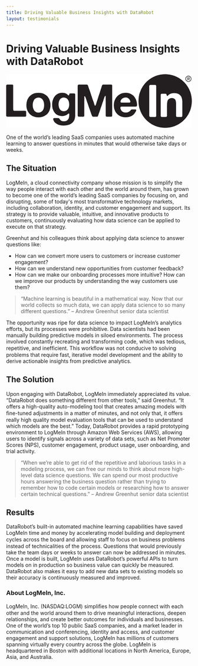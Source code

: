 ```yaml
---
title: Driving Valuable Business Insights with DataRobot
layout: testimonials
---
```


# Driving Valuable Business Insights with DataRobot

![LogMeIn](/images/clients/logmein.png)

One of the world’s leading SaaS companies uses automated machine learning to answer questions in minutes that would otherwise take days or weeks.

## The Situation 
LogMeIn, a cloud connectivity company whose mission is to simplify the way people interact with each other and the world around them, has grown to become one of the world’s leading SaaS companies by focusing on, and disrupting, some of today's most transformative technology markets, including collaboration, identity, and customer engagement and support. Its strategy is to provide valuable, intuitive, and innovative products to customers, continuously evaluating how data science can be applied to execute on that strategy.


Greenhut and his colleagues think about applying data science to answer questions like: 
- How can we convert more users to customers or increase customer engagement? 
- How can we understand new opportunities from customer feedback? 
- How can we make our onboarding processes more intuitive? How can we improve our products by understanding the way customers use them? 

> “Machine learning is beautiful in a mathematical way. Now that our world collects so much data, we can apply data science to so many different questions.” – Andrew Greenhut senior data scientist

The opportunity was ripe for data science to impact LogMeIn’s analytics efforts, but its processes were prohibitive. Data scientists had been manually building predictive models in siloed environments. The process involved constantly recreating and transforming code, which was tedious, repetitive, and inefﬁcient. This workﬂow was not conducive to solving problems that require fast, iterative model development and the ability to derive actionable insights from predictive analytics.


## The Solution 
Upon engaging with DataRobot, LogMeIn immediately appreciated its value. “DataRobot does something different from other tools,” said Greenhut. “It offers a high-quality auto-modeling tool that creates amazing models with ﬁne-tuned adjustments in a matter of minutes, and not only that, it offers really high quality model evaluation tools that can be used to understand which models are the best.” Today, DataRobot provides a rapid prototyping environment to LogMeIn through Amazon Web Services (AWS), allowing users to identify signals across a variety of data sets, such as Net Promoter Scores (NPS), customer engagement, product usage, user onboarding, and trial activity.

> “When we’re able to get rid of the repetitive and laborious tasks in a modeling process, we can free our minds to think about more high-level data science questions. We can spend our most productive hours answering the business question rather than trying to remember how to code certain models or researching how to answer certain technical questions.” – Andrew Greenhut senior data scientist


## Results
DataRobot’s built-in automated machine learning capabilities have saved LogMeIn time and money by accelerating model building and deployment cycles across the board and allowing staﬀ to focus on business problems instead of technicalities of the process. Questions that would previously take the team days or weeks to answer can now be addressed in minutes. Once a model is built, LogMeIn uses DataRobot’s powerful APIs to turn models on in production so business value can quickly be measured. DataRobot also makes it easy to add new data sets to existing models so their accuracy is continuously measured and improved. 


### About LogMeIn, Inc. 
LogMeIn, Inc. (NASDAQ:LOGM) simpliﬁes how people connect with each other and the world around them to drive meaningful interactions, deepen relationships, and create better outcomes for individuals and businesses. One of the world’s top 10 public SaaS companies, and a market leader in communication and conferencing, identity and access, and customer engagement and support solutions, LogMeIn has millions of customers spanning virtually every country across the globe. LogMeIn is headquartered in Boston with additional locations in North America, Europe, Asia, and Australia.
